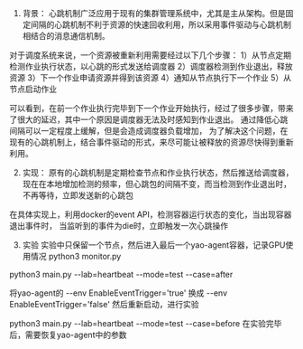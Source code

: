 
1. 背景：
心跳机制广泛应用于现有的集群管理系统中，尤其是主从架构。但是固定间隔的心跳机制不利于资源的快速回收利用，所以采用事件驱动与心跳机制相结合的消息通信机制。

对于调度系统来说，一个资源被重新利用需要经过以下几个步骤：
1）从节点定期检测作业执行状态，以心跳的形式发送给调度器
2）调度器检测到作业退出，释放资源
3）下一个作业申请资源并得到该资源
4）通知从节点执行下一个作业
5）从节点启动作业

可以看到，在前一个作业执行完毕到下一个作业开始执行，经过了很多步骤，带来了很大的延迟，其中一个原因是调度器无法及时感知到作业退出。
通过降低心跳间隔可以一定程度上缓解，但是会造成调度器负载增加，
为了解决这个问题，在现有的心跳机制上，结合事件驱动的形式，来尽可能让被释放的资源尽快得到重新利用。

2. 实现：
原有的心跳机制是定期检查节点和作业执行状态，然后推送给调度器，
现在在本地增加检测的频率，但心跳包的间隔不变，而当检测到作业退出时，不再等待，立即发送新的心跳包

在具体实现上，利用docker的event API，检测容器运行状态的变化，当出现容器退出事件时，
当监听到的事件为die时，立即触发一次心跳操作

3. 实验
实验中只保留一个节点，然后进入最后一个yao-agent容器，记录GPU使用情况
python3 monitor.py

python3 main.py --lab=heartbeat --mode=test --case=after

将yao-agent的
--env EnableEventTrigger='true'
换成
--env EnableEventTrigger='false'
然后重新启动，进行实验

python3 main.py --lab=heartbeat --mode=test --case=before
在实验完毕后，需要恢复yao-agent中的参数